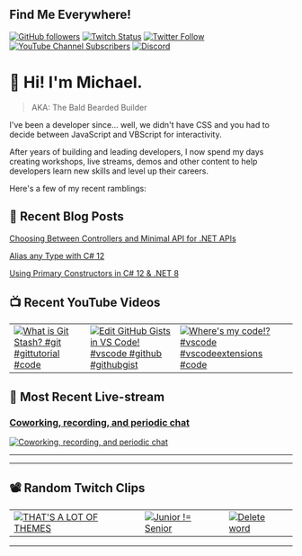 ## Find Me Everywhere!

[![GitHub followers](https://img.shields.io/github/followers/michaeljolley?style=social)](https://github.com/michaeljolley) [![Twitch Status](https://img.shields.io/twitch/status/baldbeardedbuilder?style=social)](https://twitch.tv/baldbeardedbuilder) [![Twitter Follow](https://img.shields.io/twitter/follow/michaeljolley?style=social)](https://twitter.com/michaeljolley) [![YouTube Channel Subscribers](https://img.shields.io/youtube/channel/subscribers/UCn2FoDbv_veJB_UbrF93_jw?style=social)](https://youtube.com/baldbeardedbuilder) [![Discord](https://img.shields.io/discord/565665509350178827)](https://discord.gg/XSG7HJm)

# 👋 Hi! I'm Michael.

> AKA: The Bald Bearded Builder

I've been a developer since... well, we didn't have CSS and you had to decide between JavaScript and VBScript for interactivity.

After years of building and leading developers, I now spend my days creating workshops, live streams, demos and other content to help developers learn new skills and level up their careers.

Here's a few of my recent ramblings:

## 📝 Recent Blog Posts


[Choosing Between Controllers and Minimal API for .NET APIs](https:&#x2F;&#x2F;baldbeardedbuilder.com&#x2F;blog&#x2F;choosing-between-dotnet-controllers-and-minimal-apis&#x2F;)


[Alias any Type with C# 12](https:&#x2F;&#x2F;baldbeardedbuilder.com&#x2F;blog&#x2F;alias-any-type-in-csharp-12&#x2F;)


[Using Primary Constructors in C# 12 &amp; .NET 8](https:&#x2F;&#x2F;baldbeardedbuilder.com&#x2F;blog&#x2F;primary-constructors-in-csharp-12-dotnet&#x2F;)


## 📺 Recent YouTube Videos

<table>
  <tr>
    <td>
      <a href="https://www.youtube.com/watch?v=CFKhuEGY8IU" target="_blank">
        <img style="align=center" src="https://i2.ytimg.com/vi/CFKhuEGY8IU/mqdefault.jpg" alt="What is Git Stash? #git #gittutorial #code"/>
      </a>
    </td>
    <td>
      <a href="https://www.youtube.com/watch?v=ku2K9mTMJBU" target="_blank">
        <img style="align=center" src="https://i2.ytimg.com/vi/ku2K9mTMJBU/mqdefault.jpg" alt="Edit GitHub Gists in VS Code! #vscode #github #githubgist"/>
      </a>
    </td>
    <td>
      <a href="https://www.youtube.com/watch?v=v-nKgRil02A" target="_blank">
        <img style="align=center" src="https://i2.ytimg.com/vi/v-nKgRil02A/mqdefault.jpg" alt="Where&#39;s my code!? #vscode #vscodeextensions #code"/>
      </a>
    </td>
  </tr>
</table>


## 🚨 Most Recent Live-stream

<a href="https://www.twitch.tv/videos/2090486668" target="_blank">
  <h3>Coworking, recording, and periodic chat</h3>
  <img src="https://static-cdn.jtvnw.net/cf_vods/d1m7jfoe9zdc1j/fc293c0675f1a211f9f8_baldbeardedbuilder_50628805789_1710424627//thumb/thumb0-480x272.jpg" alt="Coworking, recording, and periodic chat"/>
</a>

---


---

## 📽️ Random Twitch Clips

<table>
  <tr>
    <td>
      <a href="https://clips.twitch.tv/LaconicGeniusCroquetteOpieOP" target="_blank">
        <img src="https://clips-media-assets2.twitch.tv/AT-cm%7C884337564-preview-480x272.jpg" alt="THAT&#39;S A LOT OF THEMES"/>
      </a>
    </td>
    <td>
      <a href="https://clips.twitch.tv/IronicMoralSwordPanicVis" target="_blank">
        <img src="https://clips-media-assets2.twitch.tv/39055908992-offset-11820-preview-480x272.jpg" alt="Junior !&#x3D; Senior"/>
      </a>
    </td>
    <td>
      <a href="https://clips.twitch.tv/PlumpGrossNarwhalStinkyCheese" target="_blank">
        <img src="https://clips-media-assets2.twitch.tv/AT-cm%7C902893108-preview-480x272.jpg" alt="Delete word"/>
      </a>
    </td>
  </tr>
</table>

---
